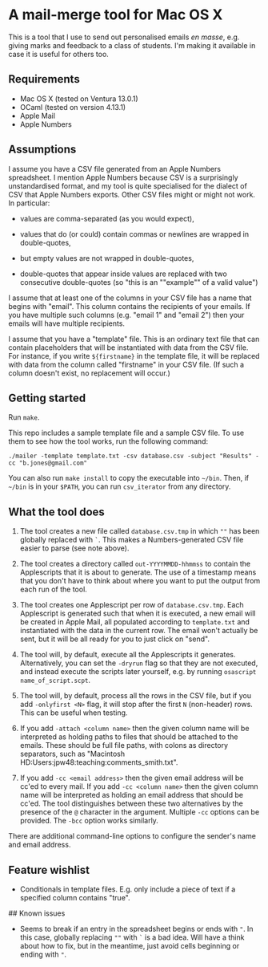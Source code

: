 # A mail-merge tool for Mac OS X

This is a tool that I use to send out personalised emails _en masse_, e.g. giving marks and feedback to a class of students. I'm making it available in case it is useful for others too.

## Requirements

- Mac OS X (tested on Ventura 13.0.1)
- OCaml (tested on version 4.13.1)
- Apple Mail
- Apple Numbers

## Assumptions

I assume you have a CSV file generated from an Apple Numbers spreadsheet. I mention Apple Numbers because CSV is a surprisingly unstandardised format, and my tool is quite specialised for the dialect of CSV that Apple Numbers exports. Other CSV files might or might not work. In particular:

- values are comma-separated (as you would expect),
	
- values that do (or could) contain commas or newlines are wrapped in double-quotes,
	
- but empty values are not wrapped in double-quotes,
	
- double-quotes that appear inside values are replaced with two consecutive double-quotes (so "this is an ""example"" of a valid value")
	
I assume that at least one of the columns in your CSV file has a name that begins with "email". This column contains the recipients of your emails. If you have multiple such columns (e.g. "email 1" and "email 2") then your emails will have multiple recipients.

I assume that you have a "template" file. This is an ordinary text file that can contain placeholders that will be instantiated with data from the CSV file. For instance, if you write `${firstname}` in the template file, it will be replaced with data from the column called "firstname" in your CSV file. (If such a column doesn't exist, no replacement will occur.)

## Getting started

Run `make`.

This repo includes a sample template file and a sample CSV file. To use them to see how the tool works, run the following command:

    ./mailer -template template.txt -csv database.csv -subject "Results" -cc "b.jones@gmail.com"

You can also run `make install` to copy the executable into `~/bin`. Then, if `~/bin` is in your `$PATH`, you can run `csv_iterator` from any directory.

## What the tool does
		
1. The tool creates a new file called `database.csv.tmp` in which `""` has been globally replaced with `` ` ``. This makes a Numbers-generated CSV file easier to parse (see note above).
 
2. The tool creates a directory called `out-YYYYMMDD-hhmmss` to contain the Applescripts that it is about to generate. The use of a timestamp means that you don't have to think about where you want to put the output from each run of the tool.
 
3. The tool creates one Applescript per row of `database.csv.tmp`. Each Applescript is generated such that when it is executed, a new email will be created in Apple Mail, all populated according to `template.txt` and instantiated with the data in the current row. The email won't actually be sent, but it will be all ready for you to just click on "send".
 
4. The tool will, by default, execute all the Applescripts it generates. Alternatively, you can set the `-dryrun` flag so that they are not executed, and instead execute the scripts later yourself, e.g. by running `osascript name_of_script.scpt`.

5. The tool will, by default, process all the rows in the CSV file, but if you add `-onlyfirst <N>` flag, it will stop after the first `N` (non-header) rows. This can be useful when testing.

6. If you add `-attach <column name>` then the given column name will be interpreted as holding paths to files that should be attached to the emails. These should be full file paths, with colons as directory separators, such as "Macintosh HD:Users:jpw48:teaching:comments_smith.txt".

7. If you add `-cc <email address>` then the given email address will be cc'ed to every mail. If you add `-cc <column name>` then the given column name will be interpreted as holding an email address that should be cc'ed. The tool distinguishes between these two alternatives by the presence of the `@` character in the argument. Multiple `-cc` options can be provided. The `-bcc` option works similarly.

There are additional command-line options to configure the sender's name and email address.

## Feature wishlist

- Conditionals in template files. E.g. only include a piece of text if a specified column contains "true".

## Known issues

- Seems to break if an entry in the spreadsheet begins or ends with `"`. In this case, globally replacing `""` with `` ` `` is a bad idea. Will have a think about how to fix, but in the meantime, just avoid cells beginning or ending with `"`.
